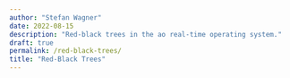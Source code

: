 ```yaml
---
author: "Stefan Wagner"
date: 2022-08-15
description: "Red-black trees in the ao real-time operating system."
draft: true
permalink: /red-black-trees/
title: "Red-Black Trees"
---
```

